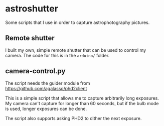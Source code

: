 # astroshutter

Some scripts that I use in order to capture astrophotography pictures.

## Remote shutter

I built my own, simple remote shutter that can be used to control my camera.
The code for this is in the `arduino/` folder.

## camera-control.py

The script needs the guider module from https://github.com/agalasso/phd2client

This is a simple script that allows me to capture arbitrarily long exposures.
My camera can't capture for longer than 60 seconds, but if the bulb mode is
used, longer exposures can be done.

The script also supports asking PHD2 to dither the next exposure.

